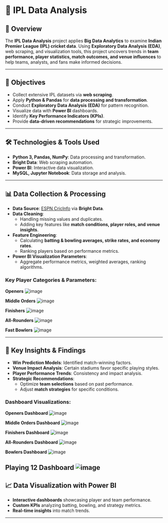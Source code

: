 # 🏏 IPL Data Analysis

## 📌 Overview
The **IPL Data Analysis** project applies **Big Data Analytics** to examine **Indian Premier League (IPL) cricket data**. Using **Exploratory Data Analysis (EDA)**, web scraping, and visualization tools, this project uncovers trends in **team performance, player statistics, match outcomes, and venue influences** to help teams, analysts, and fans make informed decisions.

---

## 🎯 Objectives
- Collect extensive IPL datasets via **web scraping**.
- Apply **Python & Pandas** for **data processing and transformation**.
- Conduct **Exploratory Data Analysis (EDA)** for pattern recognition.
- Visualize data with **Power BI** dashboards.
- Identify **Key Performance Indicators (KPIs)**.
- Provide **data-driven recommendations** for strategic improvements.

---

## 🛠 Technologies & Tools Used
- **Python 3, Pandas, NumPy**: Data processing and transformation.
- **Bright Data**: Web scraping automation.
- **Power BI**: Interactive data visualization.
- **MySQL, Jupyter Notebook**: Data storage and analysis.

---

## 📊 Data Collection & Processing
- **Data Source**: [ESPN CricInfo](https://www.espncricinfo.com/) via **Bright Data**.
- **Data Cleaning**:
  - Handling missing values and duplicates.
  - Adding key features like **match conditions, player roles, and venue insights**.
- **Feature Engineering**:
  - Calculating **batting & bowling averages, strike rates, and economy rates**.
  - Ranking players based on performance metrics.
- **Power BI Visualization Parameters**:
  - Aggregate performance metrics, weighted averages, ranking algorithms.

### **Key Player Categories & Parameters:**
**Openers**
![image](https://github.com/user-attachments/assets/6339855d-3318-4144-ab37-ee2782629e30)

**Middle Orders**
![image](https://github.com/user-attachments/assets/23e7ec4a-e3e0-4b91-bf6d-5e00c3718af5)

**Finishers**
![image](https://github.com/user-attachments/assets/da2e0bea-8ed6-427a-9e62-c983c96093e5)

**All-Rounders**
![image](https://github.com/user-attachments/assets/42102507-07d5-4ccc-b696-fafb37f996d4)

**Fast Bowlers**
![image](https://github.com/user-attachments/assets/cf485015-91b0-4a03-8bb0-939355279839)

---

## 📌 Key Insights & Findings
- **Win Prediction Models**: Identified match-winning factors.
- **Venue Impact Analysis**: Certain stadiums favor specific playing styles.
- **Player Performance Trends**: Consistency and impact analysis.
- **Strategic Recommendations**:
  - Optimize **team selections** based on past performance.
  - Adjust **match strategies** for specific conditions.

### **Dashboard Visualizations:**
**Openers Dashboard**
![image](https://github.com/user-attachments/assets/65484032-578d-4bf1-9917-9d35b194340d)

**Middle Orders Dashboard**
![image](https://github.com/user-attachments/assets/bdc39d44-ee04-4f21-bd19-bdc3f3d30b02)

**Finishers Dashboard**
![image](https://github.com/user-attachments/assets/ae63a3f7-b0dd-4eff-bde0-470975d48ae9)

**All-Rounders Dashboard**
![image](https://github.com/user-attachments/assets/e59fd043-1f78-4f62-8373-7ac0b17cd02c)

**Bowlers Dashboard**
![image](https://github.com/user-attachments/assets/b1357fe0-6a17-4059-bea1-0162d95294cc)

**Playing 12 Dashboard**
![image](https://github.com/user-attachments/assets/15d876f7-d571-4637-b72f-8ff046117696)
---

## 📈 Data Visualization with Power BI
- **Interactive dashboards** showcasing player and team performance.
- **Custom KPIs** analyzing batting, bowling, and strategy metrics.
- **Real-time insights** into match trends.

---



